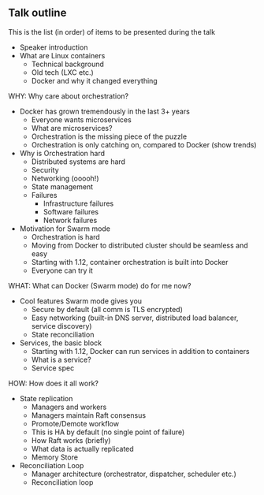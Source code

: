 ## Talk outline

This is the list (in order) of items to be presented during the talk

- Speaker introduction
- What are Linux containers
  - Technical background
  - Old tech (LXC etc.)
  - Docker and why it changed everything

WHY: Why care about orchestration?

- Docker has grown tremendously in the last 3+ years
  - Everyone wants microservices
  - What are microservices?
  - Orchestration is the missing piece of the puzzle
  - Orchestration is only catching on, compared to Docker (show trends)
- Why is Orchestration hard
  - Distributed systems are hard
  - Security
  - Networking (ooooh!)
  - State management
  - Failures
    - Infrastructure failures
    - Software failures
    - Network failures
- Motivation for Swarm mode
  - Orchestration is hard
  - Moving from Docker to distributed cluster should be seamless and easy
  - Starting with 1.12, container orchestration is built into Docker
  - Everyone can try it

WHAT: What can Docker (Swarm mode) do for me now?

- Cool features Swarm mode gives you
  - Secure by default (all comm is TLS encrypted)
  - Easy networking (built-in DNS server, distributed load balancer, service discovery)
  - State reconciliation
- Services, the basic block
  - Starting with 1.12, Docker can run services in addition to containers
  - What is a service?
  - Service spec

HOW: How does it all work?

- State replication
  - Managers and workers
  - Managers maintain Raft consensus
  - Promote/Demote workflow
  - This is HA by default (no single point of failure)
  - How Raft works (briefly)
  - What data is actually replicated
  - Memory Store
- Reconciliation Loop
  - Manager architecture (orchestrator, dispatcher, scheduler etc.)
  - Reconciliation loop
